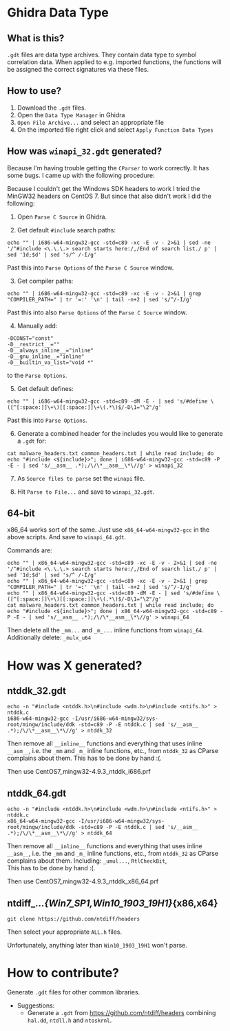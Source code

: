 # Ghidra Data Type

## What is this?

`.gdt` files are data type archives. They contain data type to symbol correlation
data. When applied to e.g. imported functions, the functions will be assigned the
correct signatures via these files.

## How to use?

1. Download the `.gdt` files.
2. Open the `Data Type Manager` in Ghidra
3. `Open File Archive...` and select an appropriate file
4. On the imported file right click and select `Apply Function Data Types`

## How was `winapi_32.gdt` generated?

Because I'm having trouble getting the `CParser` to work correctly. It has some
bugs. I came up with the following procedure:

Because I couldn't get the Windows SDK headers to work I tried the MinGW32 headers
on CentOS 7. But since that also didn't work I did the following:

1. Open `Parse C Source` in Ghidra.

2. Get default `#include` search paths:

```
echo "" | i686-w64-mingw32-gcc -std=c89 -xc -E -v - 2>&1 | sed -ne '/^#include <\.\.\.> search starts here:/,/End of search list./ p' | sed '1d;$d' | sed 's/^ /-I/g'
```

Past this into `Parse Options` of the `Parse C Source` window.

3. Get compiler paths:

```
echo "" | i686-w64-mingw32-gcc -std=c89 -xc -E -v - 2>&1 | grep "COMPILER_PATH=" | tr '=:' '\n' | tail -n+2 | sed 's/^/-I/g'
```

Past this into also `Parse Options` of the `Parse C Source` window.

4. Manually add:

```
-DCONST="const"
-D__restrict__=""
-D__always_inline__="inline"
-D__gnu_inline__="inline"
-D__builtin_va_list="void *"
```

to the `Parse Options`.

5. Get default defines:

```
echo "" | i686-w64-mingw32-gcc -std=c89 -dM -E - | sed 's/#define \([^[:space:]]\+\)[[:space:]]\+\(.*\)$/-D\1="\2"/g'
```

Past this into `Parse Options`.

6. Generate a combined header for the includes you would like to generate a `.gdt` for:

```
cat malware_headers.txt common_headers.txt | while read include; do echo "#include <${include}>"; done | i686-w64-mingw32-gcc -std=c89 -P -E - | sed 's/__asm__ .*);/\/\*__asm__\*\//g' > winapi_32
```

7. As `Source files to parse` set the `winapi` file.

8. Hit `Parse to File...` and save to `winapi_32.gdt`.

## 64-bit

x86_64 works sort of the same. Just use `x86_64-w64-mingw32-gcc` in the above  scripts.
And save to `winapi_64.gdt`.

Commands are:
```
echo "" | x86_64-w64-mingw32-gcc -std=c89 -xc -E -v - 2>&1 | sed -ne '/^#include <\.\.\.> search starts here:/,/End of search list./ p' | sed '1d;$d' | sed 's/^ /-I/g'
echo "" | x86_64-w64-mingw32-gcc -std=c89 -xc -E -v - 2>&1 | grep "COMPILER_PATH=" | tr '=:' '\n' | tail -n+2 | sed 's/^/-I/g'
echo "" | x86_64-w64-mingw32-gcc -std=c89 -dM -E - | sed 's/#define \([^[:space:]]\+\)[[:space:]]\+\(.*\)$/-D\1="\2"/g'
cat malware_headers.txt common_headers.txt | while read include; do echo "#include <${include}>"; done | x86_64-w64-mingw32-gcc -std=c89 -P -E - | sed 's/__asm__ .*);/\/\*__asm__\*\//g' > winapi_64
```

Then delete all the `_mm...` and `_m_...`  inline functions from `winapi_64`.
Additionally delete: `_mulx_u64`

# How was X generated?

## ntddk_32.gdt

```
echo -n "#include <ntddk.h>\n#include <wdm.h>\n#include <ntifs.h>" > ntddk.c
i686-w64-mingw32-gcc -I/usr/i686-w64-mingw32/sys-root/mingw/include/ddk -std=c89 -P -E ntddk.c | sed 's/__asm__ .*);/\/\*__asm__\*\//g' > ntddk_32
```

Then remove all `__inline__` functions and everything that uses inline `__asm__`, i.e.
the `_mm` and `_m_` inline functions, etc., from `ntddk_32` as CParse complains about them. This has to be done by hand :(.

Then use CentOS7_mingw32-4.9.3_ntddk_i686.prf

## ntddk_64.gdt

```
echo -n "#include <ntddk.h>\n#include <wdm.h>\n#include <ntifs.h>" > ntddk.c
x86_64-w64-mingw32-gcc -I/usr/i686-w64-mingw32/sys-root/mingw/include/ddk -std=c89 -P -E ntddk.c | sed 's/__asm__ .*);/\/\*__asm__\*\//g' > ntddk_64
```
Then remove all `__inline__` functions and everything that uses inline `__asm__`, i.e.
the `_mm` and `_m_` inline functions, etc., from `ntddk_32` as CParse complains about them.
Including: `_umul...`, `RtlCheckBit`,  
This has to be done by hand :(.

Then use CentOS7_mingw32-4.9.3_ntddk_x86_64.prf

## ntdiff_..._{Win7_SP1,Win10_1903_19H1}_{x86,x64}

```
git clone https://github.com/ntdiff/headers
```

Then select your appropriate `ALL.h` files.

Unfortunately, anything later than `Win10_1903_19H1` won't parse.

# How to contribute?

Generate `.gdt` files for other common libraries.

- Suggestions:
	- Generate a `.gdt` from https://github.com/ntdiff/headers combining `hal.dd`, `ntdll.h` and `ntoskrnl`.



